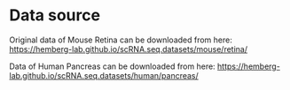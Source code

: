 # Data source
Original data of Mouse Retina can be downloaded from here: https://hemberg-lab.github.io/scRNA.seq.datasets/mouse/retina/

Data of Human Pancreas can be downloaded from here: https://hemberg-lab.github.io/scRNA.seq.datasets/human/pancreas/
